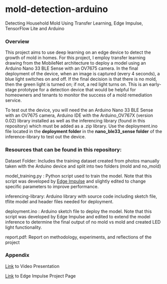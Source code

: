 # mold-detection-arduino
Detecting Household Mold  Using Transfer Learning, Edge Impulse, TensorFlow Lite and Arduino

### Overview

This project aims to use deep learning on an edge device to detect the growth of mold in homes.  For this project, I employ transfer learning drawing from the MobileNet architecture to deploy a model using an Arduino Nano 33 BLE Sense with an OV7675 camera. In the final deployment of the device, when an image is captured (every 4 seconds), a blue light switches on and off.  If the final decision is that there is no mold, then the green light is turned on; if not, a red light turns on. This is an early-stage prototype for a detection device that would be helpful for homeowners and tenants to monitor the success of a mold remediation service.

To test out the device, you will need the an Arduino Nano 33 BLE Sense with an OV7675 camera, Arduino IDE with the Arduino_OV767X (version 0.02) library installed as well as the inferencing library (found in this repository) which must be added as a .zip library. Use the deployment.ino file located in the **deployment folder** in the **nano_ble33_sense folder** of the inference-library to test out the device.

### Resources that can be found in this repository:

Dataset Folder: Includes the training dataset created from photos manually taken with the Arduino device and split into two folders (mold and no_mold)

model_training.py : Python script used to train the model. Note that this script was developed by [Edge Impulse](https://www.edgeimpulse.com) and slightly edited to change specific parameters to improve performance.

inferencing-library: Arduino library with source code including sketch file, tflite model and header files needed for deployment. 

deployment.ino : Arduino sketch file to deploy the model. Note that this script was developed by Edge Impulse and edited to extend the model inference to determine the final output of no mold vs mold and created LED light functionality.

report.pdf: Report on methodology, experiments, and reflections of the project

### Appendix

[Link](https://www.youtube.com/watch?v=LyyfgAZ16uk) to Video Presentation

[Link](https://studio.edgeimpulse.com/studio/184531/learning/keras-transfer-image/16) to Edge Impulse Project Page


